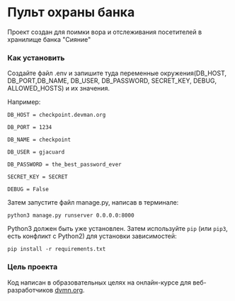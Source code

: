 # Пульт охраны банка

Проект создан для поимки вора и отслеживания посетителей в хранилище банка "Сияние"

### Как установить

Создайте файл .env и запишите туда переменные окружения(DB_HOST, DB_PORT,DB_NAME, DB_USER, DB_PASSWORD, SECRET_KEY, DEBUG, ALLOWED_HOSTS) и их значения.

Например:

```DB_HOST = checkpoint.devman.org```

```DB_PORT = 1234```

```DB_NAME = checkpoint```

```DB_USER = gjacuard```

```DB_PASSWORD = the_best_password_ever```

```SECRET_KEY = SECRET```

```DEBUG = False```


Затем запустите файл manage.py, написав в терминале:

```python3 manage.py runserver 0.0.0.0:8000```



Python3 должен быть уже установлен. 
Затем используйте `pip` (или `pip3`, есть конфликт с Python2) для установки зависимостей:
```
pip install -r requirements.txt
```

### Цель проекта

Код написан в образовательных целях на онлайн-курсе для веб-разработчиков [dvmn.org](https://dvmn.org/).

